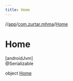```yaml
---
title: Home
---
```

//[app](../../../index.html)/[com.zurtar.mhma](../index.html)/[Home](index.html)



# Home



[androidJvm]\
@Serializable



object [Home](index.html)

